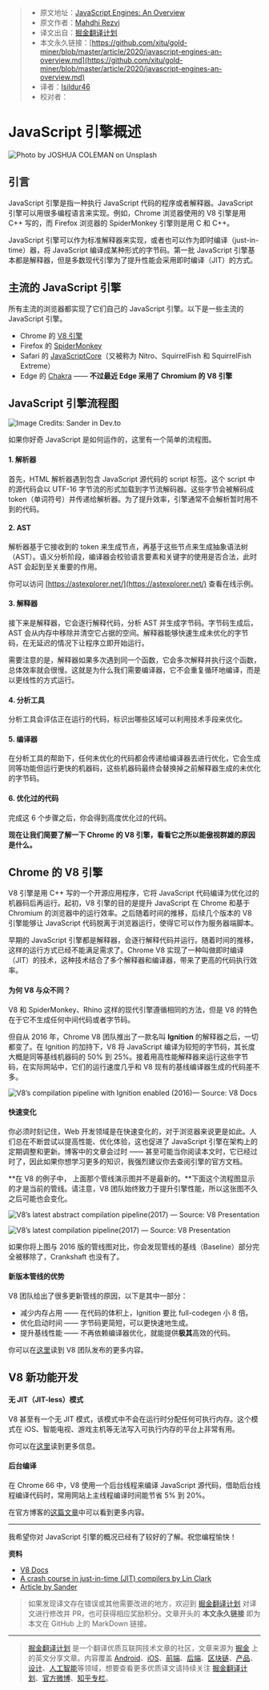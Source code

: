 > * 原文地址：[JavaScript Engines: An Overview](https://blog.bitsrc.io/javascript-engines-an-overview-2162bffa1187)
> * 原文作者：[Mahdhi Rezvi](https://medium.com/@mahdhirezvi)
> * 译文出自：[掘金翻译计划](https://github.com/xitu/gold-miner)
> * 本文永久链接：[https://github.com/xitu/gold-miner/blob/master/article/2020/javascript-engines-an-overview.md](https://github.com/xitu/gold-miner/blob/master/article/2020/javascript-engines-an-overview.md)
> * 译者：[Isildur46](https://github.com/Isildur46)
> * 校对者：

# JavaScript 引擎概述

![Photo by [JOSHUA COLEMAN](https://unsplash.com/@joshstyle?utm_source=unsplash&utm_medium=referral&utm_content=creditCopyText) on [Unsplash](https://unsplash.com/t/technology?utm_source=unsplash&utm_medium=referral&utm_content=creditCopyText)](https://cdn-images-1.medium.com/max/10944/1*VzPVDApZ_xVLY0qGZGMAoA.jpeg)

## 引言

JavaScript 引擎是指一种执行 JavaScript 代码的程序或者解释器。JavaScript 引擎可以用很多编程语言来实现。例如，Chrome 浏览器使用的 V8 引擎是用 C++ 写的，而 Firefox 浏览器的 SpiderMonkey 引擎则是用 C 和 C++。

JavaScript 引擎可以作为标准解释器来实现，或者也可以作为即时编译（just-in-time）器，将 JavaScript 编译成某种形式的字节码。第一批 JavaScript 引擎基本都是解释器，但是多数现代引擎为了提升性能会采用即时编译（JIT）的方式。

## 主流的 JavaScript 引擎

所有主流的浏览器都实现了它们自己的 JavaScript 引擎。以下是一些主流的 JavaScript 引擎。

* Chrome 的 [V8 引擎](https://v8.dev/)
* Firefox 的 [SpiderMonkey](https://developer.mozilla.org/zh-CN/docs/Mozilla/Projects/SpiderMonkey)
* Safari 的 [JavaScriptCore](https://developer.apple.com/documentation/javascriptcore)（又被称为 Nitro、SquirrelFish 和 SquirrelFish Extreme）
* Edge 的 [Chakra](https://github.com/microsoft/ChakraCore) —— **不过最近 Edge 采用了 Chromium 的 V8 引擎**

## JavaScript 引擎流程图

![Image Credits: Sander in [Dev.to](https://dev.to/sanderdebr/a-brief-explanation-of-the-javascript-engine-and-runtime-2idg)](https://cdn-images-1.medium.com/max/2000/0*NzDz1ZLZxP6ZgbvO.jpeg)

如果你好奇 JavaScript 是如何运作的，这里有一个简单的流程图。

#### 1. 解析器

首先，HTML 解析器遇到包含 JavaScript 源代码的 script 标签。这个 script 中的源代码会以 UTF-16 字节流的形式加载到字节流解码器。这些字节会被解码成 token（单词符号）并传递给解析器。为了提升效率，引擎通常不会解析暂时用不到的代码。

#### 2. AST

解析器基于它接收到的 token 来生成节点，再基于这些节点来生成抽象语法树（AST）。语义分析阶段，编译器会校验语言要素和关键字的使用是否合法，此时 AST 会起到至关重要的作用。

你可以访问 [https://astexplorer.net/](https://astexplorer.net/) 查看在线示例。

#### 3. 解释器

接下来是解释器，它会逐行解释代码，分析 AST 并生成字节码。字节码生成后，AST 会从内存中移除并清空它占据的空间。解释器能够快速生成未优化的字节码，在无延迟的情况下让程序立即开始运行。

需要注意的是，解释器如果多次遇到同一个函数，它会多次解释并执行这个函数，总体效率就会很慢。这就是为什么我们需要编译器，它不会重复循环地编译，而是以更线性的方式运行。

#### 4. 分析工具

分析工具会评估正在运行的代码，标识出哪些区域可以利用技术手段来优化。

#### 5. 编译器

在分析工具的帮助下，任何未优化的代码都会传递给编译器去进行优化，它会生成同等功能但运行更快的机器码，这些机器码最终会替换掉之前解释器生成的未优化的字节码。

#### 6. 优化过的代码

完成这 6 个步骤之后，你会得到高度优化过的代码。

**现在让我们简要了解一下 Chrome 的 V8 引擎，看看它之所以能傲视群雄的原因是什么。**

## Chrome 的 V8 引擎

V8 引擎是用 C++ 写的一个开源应用程序，它将 JavaScript 代码编译为优化过的机器码后再运行。起初，V8 引擎的目的是提升 JavaScript 在 Chrome 和基于 Chromium 的浏览器中的运行效率。之后随着时间的推移，后续几个版本的 V8 引擎能够让 JavaScript 代码脱离于浏览器运行，使得它可以作为服务器端脚本。

早期的 JavaScript 引擎都是解释器，会逐行解释代码并运行。随着时间的推移，这样的运行方式已经不能满足需求了。Chrome V8 实现了一种叫做即时编译（JIT）的技术，这种技术结合了多个解释器和编译器，带来了更高的代码执行效率。

#### 为何 V8 与众不同？

V8 和 SpiderMonkey、Rhino 这样的现代引擎遵循相同的方法，但是 V8 的特色在于它不生成任何中间代码或者字节码。

但自从 2016 年，Chrome V8 团队推出了一款名叫 **Ignition** 的解释器之后，一切都变了。在 Ignition 的加持下，V8 将 JavaScript 编译为较短的字节码，其长度大概是同等基线机器码的 50% 到 25%。接着用高性能解释器来运行这些字节码，在实际网站中，它们的运行速度几乎和 V8 现有的基线编译器生成的代码差不多。

![V8’s compilation pipeline with Ignition enabled (2016)— Source: [V8 Docs](https://v8.dev/blog/ignition-interpreter)](https://cdn-images-1.medium.com/max/2000/0*zEOYOFjXg-iJE3_i.png)

#### 快速变化

你必须时刻记住，Web 开发领域是在快速变化的，对于浏览器来说更是如此。人们总在不断尝试以提高性能、优化体验，这也促进了 JavaScript 引擎在架构上的定期调整和更新。博客中的文章会过时 —— 甚至可能当你阅读本文时，它已经过时了，因此如果你想学习更多的知识，我强烈建议你去查阅引擎的官方文档。

**在 V8 的例子中， 上面那个管线演示图并不是最新的。**下面这个流程图显示的才是当前的管线。请注意，V8 团队始终致力于提升引擎性能，所以这张图不久之后可能也会变化。

![V8’s latest abstract compilation pipeline(2017) — Source: [V8 Presentation](https://docs.google.com/presentation/d/1chhN90uB8yPaIhx_h2M3lPyxPgdPmkADqSNAoXYQiVE/edit#slide=id.g18d89eb289_1_362)](https://cdn-images-1.medium.com/max/2000/1*qKBM3zUTK_lE3vu87vwdlg.png)

![V8’s latest compilation pipeline(2017) — Source: [V8 Presentation](https://docs.google.com/presentation/d/1_eLlVzcj94_G4r9j9d_Lj5HRKFnq6jgpuPJtnmIBs88/edit#slide=id.g2134da681e_0_125)](https://cdn-images-1.medium.com/max/2000/1*Da6ylguo0X6aIKW1v51YcQ.png)

如果你将上图与 2016 版的管线图对比，你会发现管线的基线（Baseline）部分完全被移除了，Crankshaft 也没有了。

#### 新版本管线的优势

V8 团队给出了很多更新管线的原因，以下是其中一部分：

* 减少内存占用 —— 在代码的体积上，Ignition 要比 full-codegen 小 8 倍。
* 优化启动时间 —— 字节码更简短，可以更快速地生成。
* 提升基线性能 —— 不再依赖编译器优化，就能提供**极其**高效的代码。

你可以在[这里](https://github.com/thlorenz/v8-perf/blob/master/compiler.md#advantages-over-old-pipeline)读到 V8 团队发布的更多内容。 

## V8 新功能开发

#### 无 JIT（JIT-less）模式

V8 甚至有一个无 JIT 模式，该模式中不会在运行时分配任何可执行内存。这个模式在 iOS、智能电视、游戏主机等无法写入可执行内存的平台上非常有用。

你可以在[这里](https://v8.dev/blog/jitless)读到更多信息。

#### 后台编译

在 Chrome 66 中，V8 使用一个后台线程来编译 JavaScript 源代码，借助后台线程编译代码时，常用网站上主线程编译时间能节省 5% 到 20%。

在官方博客的[这篇文章](https://v8.dev/blog/background-compilation)中可以看到更多内容。

---

我希望你对 JavaScript 引擎的概况已经有了较好的了解。祝您编程愉快！

**资料**

- [V8 Docs](https://v8.dev/)
- [A crash course in just-in-time (JIT) compilers by Lin Clark](https://hacks.mozilla.org/2017/02/a-crash-course-in-just-in-time-jit-compilers/)
- [Article by Sander](https://dev.to/sanderdebr/a-brief-explanation-of-the-javascript-engine-and-runtime-2idg)

> 如果发现译文存在错误或其他需要改进的地方，欢迎到 [掘金翻译计划](https://github.com/xitu/gold-miner) 对译文进行修改并 PR，也可获得相应奖励积分。文章开头的 **本文永久链接** 即为本文在 GitHub 上的 MarkDown 链接。

---

> [掘金翻译计划](https://github.com/xitu/gold-miner) 是一个翻译优质互联网技术文章的社区，文章来源为 [掘金](https://juejin.im) 上的英文分享文章。内容覆盖 [Android](https://github.com/xitu/gold-miner#android)、[iOS](https://github.com/xitu/gold-miner#ios)、[前端](https://github.com/xitu/gold-miner#前端)、[后端](https://github.com/xitu/gold-miner#后端)、[区块链](https://github.com/xitu/gold-miner#区块链)、[产品](https://github.com/xitu/gold-miner#产品)、[设计](https://github.com/xitu/gold-miner#设计)、[人工智能](https://github.com/xitu/gold-miner#人工智能)等领域，想要查看更多优质译文请持续关注 [掘金翻译计划](https://github.com/xitu/gold-miner)、[官方微博](http://weibo.com/juejinfanyi)、[知乎专栏](https://zhuanlan.zhihu.com/juejinfanyi)。
